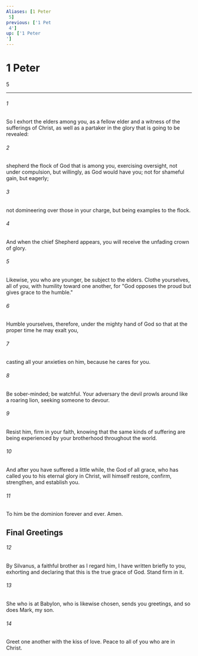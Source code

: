```yaml
---
Aliases: [1 Peter 5]
previous: ['1 Pet 4']
up: ['1 Peter']
---
```

# 1 Peter 5

***
 

###### 1 
So I exhort the elders among you, as a fellow elder and a witness of the sufferings of Christ, as well as a partaker in the glory that is going to be revealed:  

###### 2 
shepherd the flock of God that is among you, exercising oversight, not under compulsion, but willingly, as God would have you; not for shameful gain, but eagerly;  

###### 3 
not domineering over those in your charge, but being examples to the flock.  

###### 4 
And when the chief Shepherd appears, you will receive the unfading crown of glory.  

###### 5 
Likewise, you who are younger, be subject to the elders. Clothe yourselves, all of you, with humility toward one another, for "God opposes the proud but gives grace to the humble."  

###### 6 
Humble yourselves, therefore, under the mighty hand of God so that at the proper time he may exalt you,  

###### 7 
casting all your anxieties on him, because he cares for you.  

###### 8 
Be sober-minded; be watchful. Your adversary the devil prowls around like a roaring lion, seeking someone to devour.  

###### 9 
Resist him, firm in your faith, knowing that the same kinds of suffering are being experienced by your brotherhood throughout the world.  

###### 10 
And after you have suffered a little while, the God of all grace, who has called you to his eternal glory in Christ, will himself restore, confirm, strengthen, and establish you.  

###### 11 
To him be the dominion forever and ever. Amen.  ## Final Greetings  

###### 12 
By Silvanus, a faithful brother as I regard him, I have written briefly to you, exhorting and declaring that this is the true grace of God. Stand firm in it.  

###### 13 
She who is at Babylon, who is likewise chosen, sends you greetings, and so does Mark, my son.  

###### 14 
Greet one another with the kiss of love. Peace to all of you who are in Christ.
